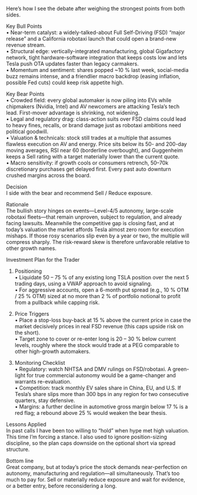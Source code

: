 Here’s how I see the debate after weighing the strongest points from both sides.

Key Bull Points  
•  Near-term catalyst: a widely-talked-about Full Self-Driving (FSD) “major release” and a California robotaxi launch that could open a brand-new revenue stream.  
•  Structural edge: vertically-integrated manufacturing, global Gigafactory network, tight hardware-software integration that keeps costs low and lets Tesla push OTA updates faster than legacy carmakers.  
•  Momentum and sentiment: shares popped ~10 % last week, social-media buzz remains intense, and a friendlier macro backdrop (easing inflation, possible Fed cuts) could keep risk appetite high.  

Key Bear Points  
•  Crowded field: every global automaker is now piling into EVs while chipmakers (Nvidia, Intel) and AV newcomers are attacking Tesla’s tech lead. First-mover advantage is shrinking, not widening.  
•  Legal and regulatory drag: class-action suits over FSD claims could lead to heavy fines, recalls, or brand damage just as robotaxi ambitions need political goodwill.  
•  Valuation & technicals: stock still trades at a multiple that assumes flawless execution on AV and energy. Price sits below its 50- and 200-day moving averages, RSI near 60 (borderline overbought), and Guggenheim keeps a Sell rating with a target materially lower than the current quote.  
•  Macro sensitivity: if growth cools or consumers retrench, $50–$70k discretionary purchases get delayed first. Every past auto downturn crushed margins across the board.  

Decision  
I side with the bear and recommend Sell / Reduce exposure.  

Rationale  
The bullish story hinges on events—Level-4/5 autonomy, large-scale robotaxi fleets—that remain unproven, subject to regulation, and already facing lawsuits. Meanwhile the competitive gap is closing fast, and at today’s valuation the market affords Tesla almost zero room for execution mishaps. If those rosy scenarios slip even by a year or two, the multiple will compress sharply. The risk-reward skew is therefore unfavorable relative to other growth names.  

Investment Plan for the Trader  

1. Positioning  
   •  Liquidate 50 – 75 % of any existing long TSLA position over the next 5 trading days, using a VWAP approach to avoid signaling.  
   •  For aggressive accounts, open a 6-month put spread (e.g., 10 % OTM / 25 % OTM) sized at no more than 2 % of portfolio notional to profit from a pullback while capping risk.  

2. Price Triggers  
   •  Place a stop-loss buy-back at 15 % above the current price in case the market decisively prices in real FSD revenue (this caps upside risk on the short).  
   •  Target zone to cover or re-enter long is 20 – 30 % below current levels, roughly where the stock would trade at a PEG comparable to other high-growth automakers.  

3. Monitoring Checklist  
   •  Regulatory: watch NHTSA and DMV rulings on FSD/robotaxi. A green-light for true commercial autonomy would be a game-changer and warrants re-evaluation.  
   •  Competition: track monthly EV sales share in China, EU, and U.S. If Tesla’s share slips more than 300 bps in any region for two consecutive quarters, stay defensive.  
   •  Margins: a further decline in automotive gross margin below 17 % is a red flag; a rebound above 25 % would weaken the bear thesis.  

Lessons Applied  
In past calls I have been too willing to “hold” when hype met high valuation. This time I’m forcing a stance. I also used to ignore position-sizing discipline, so the plan caps downside on the optional short via spread structure.  

Bottom line  
Great company, but at today’s price the stock demands near-perfection on autonomy, manufacturing and regulation—all simultaneously. That’s too much to pay for. Sell or materially reduce exposure and wait for evidence, or a better entry, before reconsidering a long.